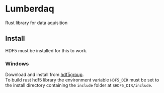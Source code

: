 # Lumberdaq
Rust library for data aquisition

## Install
HDF5 must be installed for this to work.
### Windows
Download and install from [hdf5group](https://www.hdfgroup.org/download-hdf5/).  
To build rust hdf5 library the environment variable `HDF5_DIR` must be set to the install directory containing the `include` folder at `$HDF5_DIR/include`.
